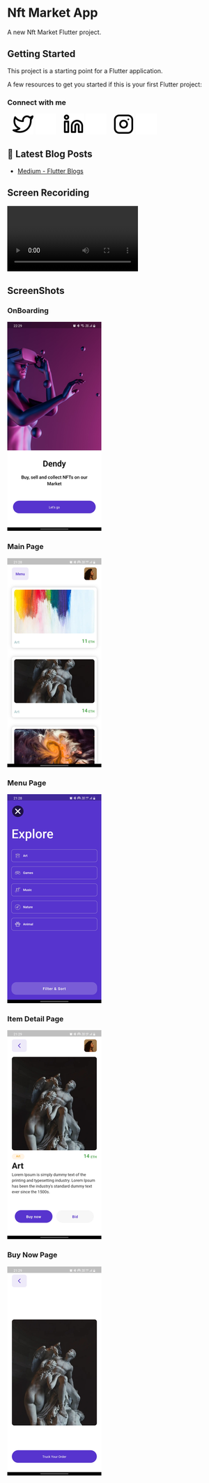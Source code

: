 # Nft Market App

A new Nft Market Flutter project.

## Getting Started

This project is a starting point for a Flutter application.

A few resources to get you started if this is your first Flutter project:

### Connect with me
&nbsp;&nbsp;
[![website](./img/twitter-light.svg)](https://twitter.com/mrtkarakis#gh-light-mode-only)
[![website](./img/twitter-dark.svg)](https://twitter.com/mrtkarakis#gh-dark-mode-only)
&nbsp;&nbsp;
[![website](./img/linkedin-light.svg)](https://www.linkedin.com/in/mert-karakış-60622320a/#gh-light-mode-only)
[![website](./img/linkedin-dark.svg)](https://www.linkedin.com/in/mert-karakış-60622320a/#gh-dark-mode-only)
&nbsp;&nbsp;
[![website](./img/instagram-light.svg)](https://www.instagram.com/mrtkarakis/#gh-light-mode-only)
[![website](./img/instagram-dark.svg)](https://www.instagram.com/mrtkarakis/#gh-dark-mode-only)


## 📕 Latest Blog Posts

<!-- BLOG-POST-LIST:START -->
- [Medium - Flutter Blogs](https://mrtkarakis.medium.com)

## Screen Recoriding
![](https://im5.ezgif.com/tmp/ezgif-5-6cff0f1e0a.mp4)

## ScreenShots
### OnBoarding
![](github/images/onBoarding.png)
### Main Page
![](github/images/main_page.png)
### Menu Page
![](github/images/menu_page.png)
### Item Detail Page
![](github/images/item_detail_page.png)
### Buy Now Page
![](github/images/buy_now_page.png)




